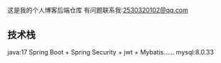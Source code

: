 #

这是我的个人博客后端仓库
有问题联系我:2530320102@qq.com



## 技术栈

java:17
Spring Boot + Spring Security + jwt + Mybatis……
mysql:8.0.33
